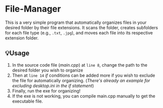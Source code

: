 # File-Manager
This is a very simple program that automatically organizes files in your desired folder by their file extensions. It scans the folder, creates subfolders for each file type (e.g., `.txt`, `.jpg`), and moves each file into its respective extension folder.
## 💡Usage
1. In the source code file (*main.cpp*) at `line 8`, change the path to the desired folder you wish to organize
2. Then at `line 14` *if* conditions can be added more if you wish to exclude the file for automatically organizing. (*There's already an example for excluding desktop.ini in the *if* statement*)
3. Finally, run the exe for organizing!
4. If the exe is not working, you can compile main.cpp manually to get the executable file.
